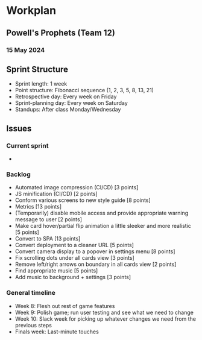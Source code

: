 # Workplan
## Powell's Prophets (Team 12)
### 15 May 2024

## Sprint Structure
- Sprint length: 1 week
- Point structure: Fibonacci sequence (1, 2, 3, 5, 8, 13, 21)
- Retrospective day: Every week on Friday
- Sprint-planning day: Every week on Saturday
- Standups: After class Monday/Wednesday

## Issues
### Current sprint
- 

### Backlog
- Automated image compression (CI/CD) [3 points]
- JS minification (CI/CD) [2 points]
- Conform various screens to new style guide [8 points] 
- Metrics [13 points]
- (Temporarily) disable mobile access and provide appropriate warning message to user [2 points]
- Make card hover/partial flip animation a little sleeker and more realistic [5 points]
- Convert to SPA [13 points]
- Convert deployment to a cleaner URL [5 points]
- Convert camera display to a popover in settings menu [8 points]
- Fix scrolling dots under all cards view [3 points]
- Remove left/right arrows on boundary in all cards view [2 points]
- Find appropriate music [5 points]
- Add music to background + settings [3 points]

### General timeline
- Week 8: Flesh out rest of game features
- Week 9: Polish game; run user testing and see what we need to change
- Week 10: Slack week for picking up whatever changes we need from the previous steps
- Finals week: Last-minute touches
